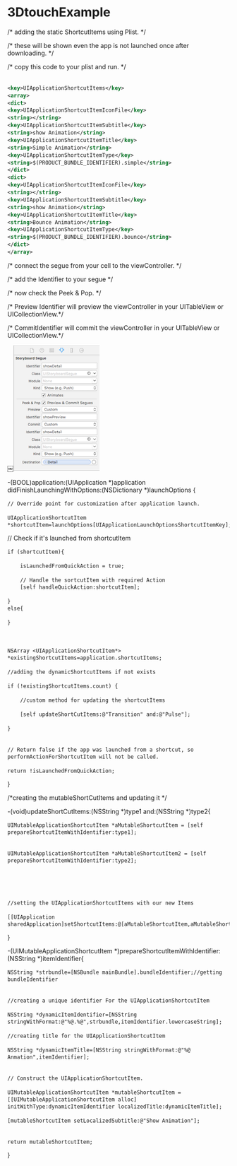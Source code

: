 # 3DtouchExample


/*	adding the static ShortcutItems using Plist. */

/*	these will be shown even the app is not launched once after downloading.	*/

/*	copy this code to your plist and run.	*/

```xml

<key>UIApplicationShortcutItems</key>
<array>
<dict>
<key>UIApplicationShortcutItemIconFile</key>
<string></string>
<key>UIApplicationShortcutItemSubtitle</key>
<string>show Animation</string>
<key>UIApplicationShortcutItemTitle</key>
<string>Simple Animation</string>
<key>UIApplicationShortcutItemType</key>
<string>$(PRODUCT_BUNDLE_IDENTIFIER).simple</string>
</dict>
<dict>
<key>UIApplicationShortcutItemIconFile</key>
<string></string>
<key>UIApplicationShortcutItemSubtitle</key>
<string>show Animation</string>
<key>UIApplicationShortcutItemTitle</key>
<string>Bounce Animation</string>
<key>UIApplicationShortcutItemType</key>
<string>$(PRODUCT_BUNDLE_IDENTIFIER).bounce</string>
</dict>
</array>

```

/*	connect the segue from your cell to the viewController. 	*/

/*	add the Identifier to your segue	*/

/*	now check the Peek & Pop.	*/

/*	Preview Identifier will preview the viewController in your UITableView or UICollectionView.*/

/*	CommitIdentifier will commit the viewController in your UITableView or UICollectionView.*/

￼![Alt text](https://github.com/deepakbhati99/3DtouchExample/blob/master/screenShot.png "Screeshot #1")




-(BOOL)application:(UIApplication *)application didFinishLaunchingWithOptions:(NSDictionary *)launchOptions {

    // Override point for customization after application launch.

    UIApplicationShortcutItem *shortcutItem=launchOptions[UIApplicationLaunchOptionsShortcutItemKey];

   // Check if it's launched from shortcutItem

    if (shortcutItem){

        isLaunchedFromQuickAction = true;

        // Handle the sortcutItem with required Action
        [self handleQuickAction:shortcutItem];

    }
    else{

    }

    

    NSArray <UIApplicationShortcutItem*> *existingShortcutItems=application.shortcutItems;
    
    //adding the dynamicShortcutItems if not exists
    
    if (!existingShortcutItems.count) {
   
        //custom method for updating the shortcutItems
    
        [self updateShortCutItems:@"Transition" and:@"Pulse"];

    }


    // Return false if the app was launched from a shortcut, so performActionForShortcutItem will not be called.

    return !isLaunchedFromQuickAction;


}




/*creating the mutableShortCutItems and updating it */

-(void)updateShortCutItems:(NSString *)type1 and:(NSString *)type2{


    UIMutableApplicationShortcutItem *aMutableShortcutItem = [self prepareShortcutItemWithIdentifier:type1];


    UIMutableApplicationShortcutItem *aMutableShortcutItem2 = [self prepareShortcutItemWithIdentifier:type2];





    //setting the UIApplicationShortcutItems with our new Items

    [[UIApplication sharedApplication]setShortcutItems:@[aMutableShortcutItem,aMutableShortcutItem2]];

}


-(UIMutableApplicationShortcutItem *)prepareShortcutItemWithIdentifier:(NSString *)itemIdentifier{


    NSString *strbundle=[NSBundle mainBundle].bundleIdentifier;//getting bundleIdentifier


    //creating a unique identifier For the UIApplicationShortcutItem

    NSString *dynamicItemIdentifier=[NSString stringWithFormat:@"%@.%@",strbundle,itemIdentifier.lowercaseString];

    //creating title for the UIApplicationShortcutItem

    NSString *dynamicItemTitle=[NSString stringWithFormat:@"%@ Anmation",itemIdentifier];


    // Construct the UIApplicationShortcutItem.

    UIMutableApplicationShortcutItem *mutableShortcutItem = [[UIMutableApplicationShortcutItem alloc] initWithType:dynamicItemIdentifier localizedTitle:dynamicItemTitle];

    [mutableShortcutItem setLocalizedSubtitle:@"Show Animation"];


    return mutableShortcutItem;
}
